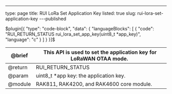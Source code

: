 ---
type: page
title: RUI LoRa Set Application Key
listed: true
slug: rui-lora-set-application-key
---published

$plugin[{
    "type": "code-block",
    "data": {
        "languageBlocks": [
            {
                "code": "RUI_RETURN_STATUS rui_lora_set_app_key(uint8_t *app_key)",
                "language": "c"
            }
        ]
    }
}]$

| @brief | This API is used to set the application key for LoRaWAN OTAA mode.&nbsp; | 
| ---- | ---- | 
| @return&nbsp; | RUI_RETURN_STATUS | 
| @param | uint8_t *app&nbsp;key: the application key.&nbsp; | 
| @module | RAK811, RAK4200, and RAK4600 core module. | 


